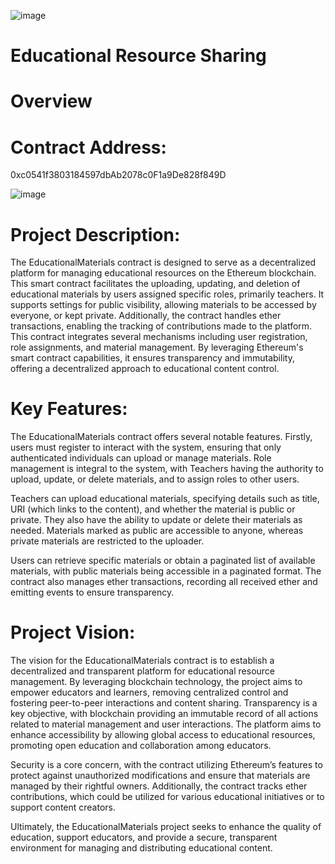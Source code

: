 ![image](https://github.com/user-attachments/assets/ca91a4f7-d615-4bd2-b2a4-45db1a4db579)

# Educational Resource Sharing

# Overview

# Contract Address:
0xc0541f3803184597dbAb2078c0F1a9De828f849D

![image](https://github.com/user-attachments/assets/7ffa83d8-b40e-4333-957a-dc6911ed514a)


# Project Description:
The EducationalMaterials contract is designed to serve as a decentralized platform for managing educational resources on the Ethereum blockchain. This smart contract facilitates the uploading, updating, and deletion of educational materials by users assigned specific roles, primarily teachers. It supports settings for public visibility, allowing materials to be accessed by everyone, or kept private. Additionally, the contract handles ether transactions, enabling the tracking of contributions made to the platform.
This contract integrates several mechanisms including user registration, role assignments, and material management. By leveraging Ethereum's smart contract capabilities, it ensures transparency and immutability, offering a decentralized approach to educational content control.

# Key Features:
The EducationalMaterials contract offers several notable features. Firstly, users must register to interact with the system, ensuring that only authenticated individuals can upload or manage materials. Role management is integral to the system, with Teachers having the authority to upload, update, or delete materials, and to assign roles to other users.

Teachers can upload educational materials, specifying details such as title, URI (which links to the content), and whether the material is public or private. They also have the ability to update or delete their materials as needed. Materials marked as public are accessible to anyone, whereas private materials are restricted to the uploader.

Users can retrieve specific materials or obtain a paginated list of available materials, with public materials being accessible in a paginated format. The contract also manages ether transactions, recording all received ether and emitting events to ensure transparency.

# Project Vision:
The vision for the EducationalMaterials contract is to establish a decentralized and transparent platform for educational resource management. By leveraging blockchain technology, the project aims to empower educators and learners, removing centralized control and fostering peer-to-peer interactions and content sharing.
Transparency is a key objective, with blockchain providing an immutable record of all actions related to material management and user interactions. The platform aims to enhance accessibility by allowing global access to educational resources, promoting open education and collaboration among educators.

Security is a core concern, with the contract utilizing Ethereum’s features to protect against unauthorized modifications and ensure that materials are managed by their rightful owners. Additionally, the contract tracks ether contributions, which could be utilized for various educational initiatives or to support content creators.

Ultimately, the EducationalMaterials project seeks to enhance the quality of education, support educators, and provide a secure, transparent environment for managing and distributing educational content.
